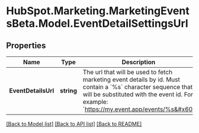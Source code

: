 # HubSpot.Marketing.MarketingEventsBeta.Model.EventDetailSettingsUrl

## Properties

Name | Type | Description | Notes
------------ | ------------- | ------------- | -------------
**EventDetailsUrl** | **string** | The url that will be used to fetch marketing event details by id. Must contain a &#x60;%s&#x60; character sequence that will be substituted with the event id. For example: &#x60;https://my.event.app/events/%s&#x60; | 

[[Back to Model list]](../README.md#documentation-for-models) [[Back to API list]](../README.md#documentation-for-api-endpoints) [[Back to README]](../README.md)

